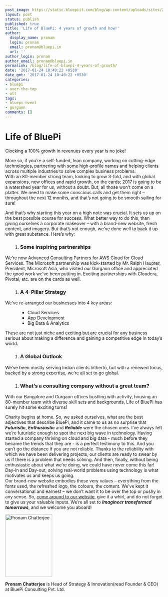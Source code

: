 ```yaml
---
post_image: https://static.bluepiit.com/blog/wp-content/uploads/sites/2/2017/01/BluePi-Launch_blogpost.png
layout: post
status: publish
published: true
title: 'Life of BluePi: 4 years of growth and how!'
author:
  display_name: pronam
  login: pronam
  email: pronam@bluepi.in
  url: ''
author_login: pronam
author_email: pronam@bluepi.in
permalink: /blog/life-of-bluepi-4-years-of-growth/
date: '2017-01-24 10:40:22 +0530'
date_gmt: '2017-01-24 10:40:22 +0530'
categories:
- bluepi
- over-the-top
- ott
tags:
- bluepi-event
- gurgaon
comments: []
---
```

# Life of BluePi
<p>Clocking a 100% growth in revenues every year is no joke!</p>
<p>More so, if you&rsquo;re a self-funded, lean company, working on cutting-edge technologies, partnering with some high-profile names and helping clients across multiple industries to solve complex business problems.<br />
With an 80-member strong team, looking to grow 3-fold, and with global expansions, new offices and rapid growth, on the cards; 2017 is going to be a watershed year for us, without a doubt. But, all those won&rsquo;t come on a platter. We need to make some conscious calls and get them right &ndash; throughout the next 12 months, and that&rsquo;s not going to be smooth sailing for sure!</p>
<p>And that&rsquo;s why starting this year on a high note was crucial. It sets us up on the best possible course for success. What better way to do this, than giving ourselves a corporate makeover &ndash; with a brand-new website, fresh content, and imagery. But that&rsquo;s not enough, we&rsquo;ve done well to back it up with great substance. Here&rsquo;s why:</p>
<ol>
<ol>
<li>
<h3>Some inspiring partnerships</h3>
</li>
</ol>
</ol>
<p>We&rsquo;re now Advanced Consulting Partners for AWS Cloud for Cloud Services. The Microsoft partnership was kick-started by Mr. Ralph Haupter, President, Microsoft Asia, who visited our Gurgaon office and appreciated the good work we&rsquo;ve been putting in. Exciting partnerships with Cloudera, Pivotal, etc. are on the cards as well.</p>
<ol>
<ol>
<li>
<h3>A 4-Pillar Strategy</h3>
</li>
</ol>
</ol>
<p>We&rsquo;ve re-arranged our businesses into 4 key areas:</p>
<ol>
<ol>
<ul>
<li>Cloud Services</li>
<li>App Development</li>
<li>Big Data &amp; Analytics</li>
</ul>
</ol>
</ol>
<p>These are not just niche and exciting but are crucial for any business serious about making a difference and gaining a competitive edge in today&rsquo;s world.</p>
<ol>
<ol>
<li>
<h3>A Global Outlook</h3>
</li>
</ol>
</ol>
<p>We&rsquo;ve been mostly serving Indian clients hitherto, but with a renewed focus, backed by a strong expertise, we&rsquo;re all set to go global.</p>
<ol>
<ol>
<li>
<h3>What&rsquo;s a consulting company without a great team?</h3>
</li>
</ol>
</ol>
<p>With our Bangalore and Gurgaon offices bustling with activity, housing an 80-member team with diverse skill sets and backgrounds, Life of BluePi has surely hit some exciting turns!</p>
<p>Charity begins at home. So, we asked ourselves, what are the best adjectives that describe BluePi, and it came to us as no surprise that <strong><em>Futuristic</em></strong>, <strong><em>Enthusiastic</em></strong> and <strong><em>Reliable</em></strong> were the chosen ones. I&rsquo;ve always felt we&rsquo;re futuristic enough to spot the next big wave in technology. Having started a company thriving on cloud and big data - much before they became the trends that they are - is a perfect testimony to this. And you can&rsquo;t go the distance if you are not reliable. Thanks to the reliability with which we have been delivering projects, our clients are ready to swear by us if there is a problem that needs solving. And then, finally, without being enthusiastic about what we&rsquo;re doing, we could have never come this far! Day-in and Day-out, solving real-world problems using technology is what motivates us and keeps us going.<br />
Our brand-new website embodies these very values &ndash; everything from the fonts used, the refreshed logo, the colours, the content. We&rsquo;ve kept it conversational and earnest &ndash; we don&rsquo;t want it to be over the top or pushy in any sense. So, <a href="https://www.bluepiit.com/">come around to our website</a>, give it a whirl, and do not forget to give us your valuable inputs. We&rsquo;re all set to <strong><em>Imagineer transformed tomorrows</em></strong>, and we welcome you aboard!</p>
<p><img class="alignnone size-medium wp-image-900" src="https://dhh0yoio3ikfv.cloudfront.net/blog/wp-content/uploads/sites/2/2015/06/Pronam-200x300.jpg" alt="Pronam Chatterjee" width="150" height="200" /></p>
<p><strong>Pronam Chatterjee</strong> is Head of Strategy &amp; Innovation(read Founder &amp; CEO) at BluePi Consulting Pvt. Ltd.</p>
